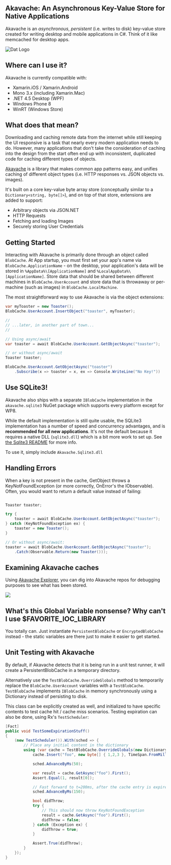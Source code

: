 ## Akavache: An Asynchronous Key-Value Store for Native Applications

Akavache is an *asynchronous*, *persistent* (i.e. writes to disk) key-value
store created for writing desktop and mobile applications in C#. Think of it
like memcached for desktop apps.

![Dat Logo](http://f.cl.ly/items/2R3d1o122m090K0W081L/Akavache.png)

## Where can I use it?

Akavache is currently compatible with:

* Xamarin.iOS / Xamarin.Android
* Mono 3.x (including Xamarin.Mac)
* .NET 4.5 Desktop (WPF)
* Windows Phone 8
* WinRT (Windows Store)

## What does that mean?

Downloading and caching remote data from the internet while still keeping the
UI responsive is a task that nearly every modern application needs to do.
However, many applications that don't take the consideration of caching into
the design from the start often end up with inconsistent, duplicated code for
caching different types of objects. 

[Akavache](https://github.com/github/akavache) is a library that makes common app
patterns easy, and unifies caching of different object types (i.e. HTTP
responses vs. JSON objects vs. images). 

It's built on a core key-value byte array store (conceptually similar to a
`Dictionary<string, byte[]>`), and on top of that store, extensions are
added to support:

- Arbitrary objects via JSON.NET
- HTTP Requests
- Fetching and loading Images
- Securely storing User Credentials

## Getting Started

Interacting with Akavache is primarily done through an object called
`BlobCache`. At App startup, you must first set your app's name via
`BlobCache.ApplicationName` - on the desktop, your application's data will be
stored in `%AppData%\[ApplicationName]` and
`%LocalAppData%\[ApplicationName]`. Store data that should be shared between
different machines in `BlobCache.UserAccount` and store data that is
throwaway or per-machine (such as images) in `BlobCache.LocalMachine`.

The most straightforward way to use Akavache is via the object extensions:

```cs
var myToaster = new Toaster();
BlobCache.UserAccount.InsertObject("toaster", myToaster);

//
// ...later, in another part of town...
//

// Using async/await
var toaster = await BlobCache.UserAccount.GetObjectAsync("toaster");

// or without async/await
Toaster toaster;

BlobCache.UserAccount.GetObjectAsync("toaster")
    .Subscribe(x => toaster = x, ex => Console.WriteLine("No Key!"))
```

## Use SQLite3!

Akavache also ships with a separate `IBlobCache` implementation in the
`akavache.sqlite3` NuGet package which supports every platform except for
WP8.

While the default implementation is still quite usable, the SQLite3
implementation has a number of speed and concurrency advantages, and is
**recommended for all new applications**. It's not the default because it
requires a native DLL (`sqlite3.dll`) which is a bit more work to set up. See
[the Sqlite3 README](/Akavache.Sqlite3/sqlite3-hint.txt) for more info.

To use it, simply include `Akavache.Sqlite3.dll`

## Handling Errors

When a key is not present in the cache, GetObject throws a
KeyNotFoundException (or more correctly, OnError's the IObservable). Often,
you would want to return a default value instead of failing:

```cs

Toaster toaster;

try {
    toaster = await BlobCache.UserAccount.GetObjectAsync("toaster");
} catch (KeyNotFoundException ex) {
    toaster = new Toaster();
}

// Or without async/await:
toaster = await BlobCache.UserAccount.GetObjectAsync("toaster");
    .Catch(Observable.Return(new Toaster()));
```

## Examining Akavache caches

Using [Akavache Explorer](https://github.com/xpaulbettsx/AkavacheExplorer), you
can dig into Akavache repos for debugging purposes to see what has been stored.

![](http://f.cl.ly/items/2D3Y0L0k262X0U0y3B0e/Image%202012.05.07%206:57:48%20PM.png)

## What's this Global Variable nonsense? Why can't I use $FAVORITE_IOC_LIBRARY

You totally can. Just instantiate `PersistentBlobCache` or
`EncryptedBlobCache` instead - the static variables are there just to make it
easier to get started.

## Unit Testing with Akavache

By default, if Akavache detects that it is being run in a unit test runner, it
will create a PersistentBlobCache in a temporary directory.

Alternatively use the `TestBlobCache.OverrideGlobals` method to temporarily replace the
`BlobCache.UserAccount` variables with a `TestBlobCache`.
`TestBlobCache` implements `IBlobCache` in memory
synchronously using a Dictionary instead of persisting to disk.

This class can be explicitly created as well, and initialized to have specific
contents to test cache hit / cache miss scenarios.
Testing expiration can also be done, using Rx's `TestScheduler`:

```cs
[Fact]
public void TestSomeExpirationStuff()
{
    (new TestScheduler()).With(sched => {
        // Place any initial content in the dictionary
        using (var cache = TestBlobCache.OverrideGlobals(new Dictionary<string, byte[]>(), sched)) {
            cache.Insert("foo", new byte[] { 1,2,3 }, TimeSpan.FromMilliseconds(100));

            sched.AdvanceByMs(50);

            var result = cache.GetAsync("foo").First();
            Assert.Equal(1, result[0]);

            // Fast forward to t=200ms, after the cache entry is expired
            sched.AdvanceByMs(150);

            bool didThrow;
            try {
                // This should now throw KeyNotFoundException
                result = cache.GetAsync("foo").First();
                didThrow = false;
            } catch (Exception ex) {
                didThrow = true;
            }

            Assert.True(didThrow);
        }
    });
}
```

